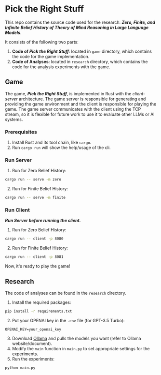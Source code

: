 # Pick the Right Stuff

This repo contains the source code used for the research:
***Zero, Finite, and Infinite Belief History of Theory of Mind Reasoning in Large Language Models***.

It consists of the following two parts:

1. **Code of *Pick the Right Stuff***: located in `game` directory, which contains the code for the game implementation.
2. **Code of Analyses**: located in `research` directory, which contains the code for the analysis experiments with the
   game.

## Game

The game, _**Pick the Right Stuff**_, is implemented in Rust with the *client-server* architecture.
The game server is responsible for generating and providing the game environment and the client is responsible for
playing the game.
The game server communicates with the client using the
TCP stream, so it is flexible for future work to use it to evaluate other LLMs or AI systems.

### Prerequisites

1. Install Rust and its tool chain, like `cargo`.
2. Run `cargo run` will show the help/usage of the cli.

### Run Server

1. Run for Zero Belief History:

```bash
cargo run -- serve -m zero
```

2. Run for Finite Belief History:

```bash
cargo run -- serve -m finite
```

### Run Client

_**Run Server before running the client.**_

1. Run for Zero Belief History:

```bash
cargo run -- client -p 8080
``` 

2. Run for Finite Belief History:

```bash
cargo run -- client -p 8081
```

Now, it's ready to play the game!

## Research

The code of analyses can be found in the `research` directory.

1. Install the required packages:

```bash
pip install -r requirements.txt
```

2. Put your OPENAI key in the `.env` file (for GPT-3.5 Turbo):

```dotenv
OPENAI_KEY=your_openai_key
```

3. Download [Ollama](https://ollama.com/) and pulls the models you want (refer to Ollama website/document).
4. Modify the `main` function in `main.py` to set appropriate settings for the experiments.
5. Run the experiments:

```bash
python main.py
```
